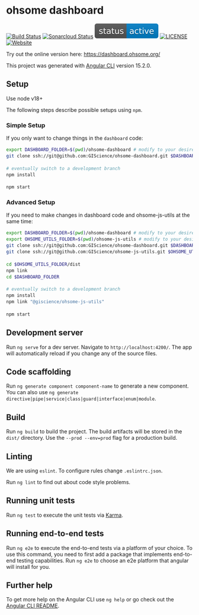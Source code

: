 # ohsome dashboard

[![Build Status](https://jenkins.heigit.org/buildStatus/icon?job=ohsome-dashboard/main)](https://jenkins.heigit.org/job/ohsome-dashboard/job/main/)
[![Sonarcloud Status](https://sonarcloud.io/api/project_badges/measure?project=GIScience_ohsome-dashboard&metric=alert_status)](https://sonarcloud.io/dashboard?id=GIScience_ohsome-dashboard)
[![status: active](https://github.com/GIScience/badges/raw/master/status/active.svg)](https://github.com/GIScience/badges#active)
[![LICENSE](https://img.shields.io/github/license/GIScience/ohsome-dashboard)](LICENSE)
[![Website](https://img.shields.io/website?url=https%3A%2F%2Fdashboard.ohsome.org)](https://dashboard.ohsome.org)

Try out the online version here: https://dashboard.ohsome.org/

This project was generated with [Angular CLI](https://github.com/angular/angular-cli) version 15.2.0.

## Setup

Use node v18+

The following steps describe possible setups using `npm`.

### Simple Setup

If you only want to change things in the `dashboard` code:
```bash
export DASHBOARD_FOLDER=$(pwd)/ohsome-dashboard # modify to your desired dashboard source folder
git clone ssh://git@github.com:GIScience/ohsome-dashboard.git $DASHBOARD_FOLDER

# eventually switch to a development branch
npm install

npm start
```

### Advanced Setup

If you need to make changes in dashboard code and ohsome-js-utils at the same time:
```bash
export DASHBOARD_FOLDER=$(pwd)/ohsome-dashboard # modify to your desired dashboard source folder
export OHSOME_UTILS_FOLDER=$(pwd)/ohsome-js-utils # modify to your desired ohsome-js-utils source folder
git clone ssh://git@github.com:GIScience/ohsome-dashboard.git $DASHBOARD_FOLDER
git clone ssh://git@github.com:GIScience/ohsome-js-utils.git $OHSOME_UTILS_FOLDER

cd $OHSOME_UTILS_FOLDER/dist
npm link
cd $DASHBOARD_FOLDER

# eventually switch to a development branch
npm install
npm link "@giscience/ohsome-js-utils"

npm start
```

## Development server

Run `ng serve` for a dev server. Navigate to `http://localhost:4200/`. The app will automatically reload if you change any of the source files.

## Code scaffolding

Run `ng generate component component-name` to generate a new component. You can also use `ng generate directive|pipe|service|class|guard|interface|enum|module`.

## Build

Run `ng build` to build the project. The build artifacts will be stored in the `dist/` directory. Use the `--prod --env=prod` flag for a production build.

## Linting
We are using `eslint`. To configure rules change `.eslintrc.json`.

Run `ng lint` to find out about code style problems.

## Running unit tests

Run `ng test` to execute the unit tests via [Karma](https://karma-runner.github.io).

## Running end-to-end tests

Run `ng e2e` to execute the end-to-end tests via a platform of your choice. To use this command, you need to first add a package that implements end-to-end testing capabilities.
Run `ng e2e` to choose an e2e platform that angular will install for you.

## Further help

To get more help on the Angular CLI use `ng help` or go check out the [Angular CLI README](https://github.com/angular/angular-cli/blob/master/README.md).
